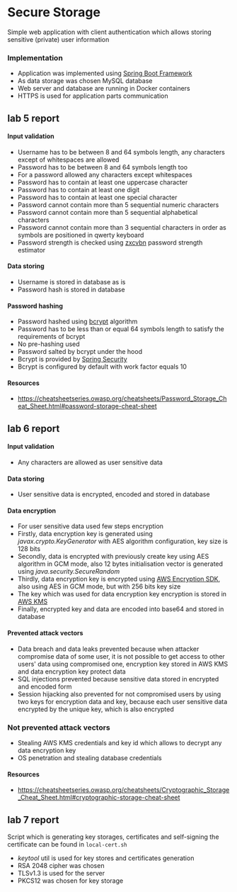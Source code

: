 # Secure Storage

Simple web application with client authentication which allows storing sensitive (private) user information

### Implementation

- Application was implemented using [Spring Boot Framework](https://spring.io/projects/spring-boot)
- As data storage was chosen MySQL database
- Web server and database are running in Docker containers
- HTTPS is used for application parts communication

## lab 5 report

#### Input validation

- Username has to be between 8 and 64 symbols length, any characters except of whitespaces are allowed
- Password has to be between 8 and 64 symbols length too
- For a password allowed any characters except whitespaces
- Password has to contain at least one uppercase character
- Password has to contain at least one digit
- Password has to contain at least one special character
- Password cannot contain more than 5 sequential numeric characters
- Password cannot contain more than 5 sequential alphabetical characters
- Password cannot contain more than 3 sequential characters in order as symbols are positioned in qwerty keyboard
- Password strength is checked using [zxcvbn](https://github.com/nulab/zxcvbn4j) password strength estimator

#### Data storing 

- Username is stored in database as is
- Password hash is stored in database

#### Password hashing

- Password hashed using [bcrypt](https://en.wikipedia.org/wiki/Bcrypt) algorithm
- Password has to be less than or equal 64 symbols length to satisfy the requirements of bcrypt
- No pre-hashing used
- Password salted by bcrypt under the hood 
- Bcrypt is provided by [Spring Security](https://spring.io/projects/spring-security)
- Bcrypt is configured by default with work factor equals 10

#### Resources

- https://cheatsheetseries.owasp.org/cheatsheets/Password_Storage_Cheat_Sheet.html#password-storage-cheat-sheet

## lab 6 report

#### Input validation

- Any characters are allowed as user sensitive data

#### Data storing

- User sensitive data is encrypted, encoded and stored in database

#### Data encryption

- For user sensitive data used few steps encryption
- Firstly, data encryption key is generated using *javax.crypto.KeyGenerator* with AES algorithm configuration, key size is 128 bits
- Secondly, data is encrypted with previously create key using AES algorithm in GCM mode, also 12 bytes initialisation vector is generated using *java.security.SecureRandom*
- Thirdly, data encryption key is encrypted using [AWS Encryption SDK](https://docs.aws.amazon.com/encryption-sdk/latest/developer-guide/introduction.html), also using AES in GCM mode, but with 256 bits key size
- The key which was used for data encryption key encryption is stored in [AWS KMS](https://aws.amazon.com/en/kms)
- Finally, encrypted key and data are encoded into base64 and stored in database

#### Prevented attack vectors

- Data breach and data leaks prevented because when attacker compromise data of some user, it is not possible to get access to other users' data using compromised one, encryption key stored in AWS KMS and data encryption key protect data
- SQL injections prevented because sensitive data stored in encrypted and encoded form
- Session hijacking also prevented for not compromised users by using two keys for encryption data and key, because each user sensitive data encrypted by the unique key, which is also encrypted

### Not prevented attack vectors

- Stealing AWS KMS credentials and key id which allows to decrypt any data encryption key
- OS penetration and stealing database credentials

#### Resources

- https://cheatsheetseries.owasp.org/cheatsheets/Cryptographic_Storage_Cheat_Sheet.html#cryptographic-storage-cheat-sheet

## lab 7 report

Script which is generating key storages, certificates and self-signing the certificate can be found in `local-cert.sh` 

- *keytool* util is used for key stores and certificates generation
- RSA 2048 cipher was chosen
- TLSv1.3 is used for the server
- PKCS12 was chosen for key storage 